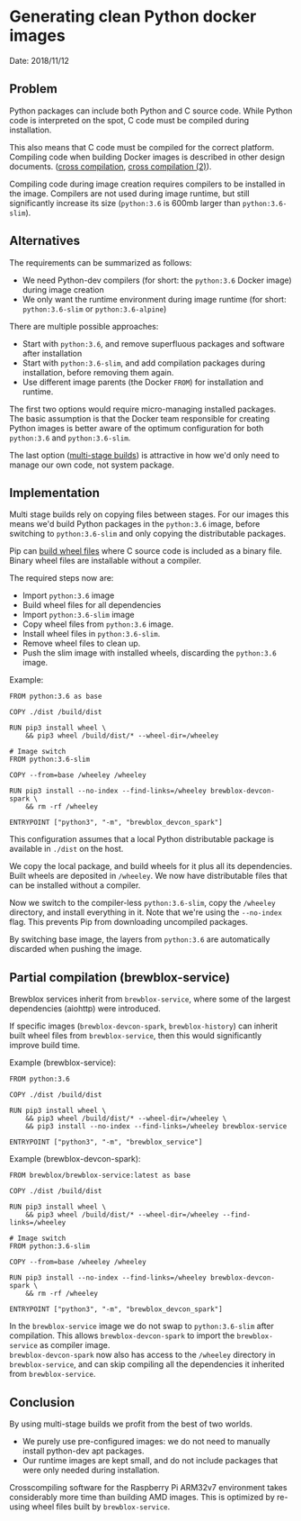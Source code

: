 # Generating clean Python docker images

Date: 2018/11/12

## Problem

Python packages can include both Python and C source code. While Python code is interpreted on the spot, C code must be compiled during installation.

This also means that C code must be compiled for the correct platform. Compiling code when building Docker images is described in other design documents. ([cross compilation][xcompile-1], [cross compilation (2)][xcompile-2]). <br>

Compiling code during image creation requires compilers to be installed in the image. Compilers are not used during image runtime, but still significantly increase its size (`python:3.6` is 600mb larger than `python:3.6-slim`).

## Alternatives

The requirements can be summarized as follows:

- We need Python-dev compilers (for short: the `python:3.6` Docker image) during image creation
- We only want the runtime environment during image runtime (for short: `python:3.6-slim` or `python:3.6-alpine`)

There are multiple possible approaches:

- Start with `python:3.6`, and remove superfluous packages and software after installation
- Start with `python:3.6-slim`, and add compilation packages during installation, before removing them again.
- Use different image parents (the Docker `FROM`) for installation and runtime.

The first two options would require micro-managing installed packages. The basic assumption is that the Docker team responsible for creating Python images is better aware of the optimum configuration for both `python:3.6` and `python:3.6-slim`.

The last option ([multi-stage builds][multistage-docker]) is attractive in how we'd only need to manage our own code, not system package.

## Implementation

Multi stage builds rely on copying files between stages. For our images this means we'd build Python packages in the `python:3.6` image, before switching to `python:3.6-slim` and only copying the distributable packages.

Pip can [build wheel files][pip-wheel] where C source code is included as a binary file. Binary wheel files are installable without a compiler.

The required steps now are:
- Import `python:3.6` image
- Build wheel files for all dependencies
- Import `python:3.6-slim` image
- Copy wheel files from `python:3.6` image.
- Install wheel files in `python:3.6-slim`.
- Remove wheel files to clean up.
- Push the slim image with installed wheels, discarding the `python:3.6` image.

Example:
```docker
FROM python:3.6 as base

COPY ./dist /build/dist

RUN pip3 install wheel \
    && pip3 wheel /build/dist/* --wheel-dir=/wheeley

# Image switch
FROM python:3.6-slim

COPY --from=base /wheeley /wheeley

RUN pip3 install --no-index --find-links=/wheeley brewblox-devcon-spark \
    && rm -rf /wheeley

ENTRYPOINT ["python3", "-m", "brewblox_devcon_spark"]
```

This configuration assumes that a local Python distributable package is available in `./dist` on the host.

We copy the local package, and build wheels for it plus all its dependencies. Built wheels are deposited in `/wheeley`. We now have distributable files that can be installed without a compiler.

Now we switch to the compiler-less `python:3.6-slim`, copy the `/wheeley` directory, and install everything in it.
Note that we're using the `--no-index` flag. This prevents Pip from downloading uncompiled packages.

By switching base image, the layers from `python:3.6` are automatically discarded when pushing the image.

## Partial compilation (brewblox-service)

Brewblox services inherit from `brewblox-service`, where some of the largest dependencies (aiohttp) were introduced.

If specific images (`brewblox-devcon-spark`, `brewblox-history`) can inherit built wheel files from `brewblox-service`, then this would significantly improve build time.

Example (brewblox-service):

```docker
FROM python:3.6

COPY ./dist /build/dist

RUN pip3 install wheel \
    && pip3 wheel /build/dist/* --wheel-dir=/wheeley \
    && pip3 install --no-index --find-links=/wheeley brewblox-service

ENTRYPOINT ["python3", "-m", "brewblox_service"]
```

Example (brewblox-devcon-spark):
```docker
FROM brewblox/brewblox-service:latest as base

COPY ./dist /build/dist

RUN pip3 install wheel \
    && pip3 wheel /build/dist/* --wheel-dir=/wheeley --find-links=/wheeley

# Image switch
FROM python:3.6-slim

COPY --from=base /wheeley /wheeley

RUN pip3 install --no-index --find-links=/wheeley brewblox-devcon-spark \
    && rm -rf /wheeley

ENTRYPOINT ["python3", "-m", "brewblox_devcon_spark"]
```

In the `brewblox-service` image we do not swap to `python:3.6-slim` after compilation. This allows `brewblox-devcon-spark` to import the `brewblox-service` as compiler image. <br>
`brewblox-devcon-spark` now also has access to the `/wheeley` directory in `brewblox-service`, and can skip compiling all the dependencies it inherited from `brewblox-service`.


## Conclusion

By using multi-stage builds we profit from the best of two worlds.
- We purely use pre-configured images: we do not need to manually install python-dev apt packages.
- Our runtime images are kept small, and do not include packages that were only needed during installation.

Crosscompiling software for the Raspberry Pi ARM32v7 environment takes considerably more time than building AMD images. This is optimized by re-using wheel files built by `brewblox-service`.



[xcompile-1]: ./docker_crosscompilation.html
[xcompile-2]: ./crosscompilation_revisited.html
[multistage-docker]: https://docs.docker.com/develop/develop-images/multistage-build/
[pip-wheel]: https://pip.pypa.io/en/stable/reference/pip_wheel/
